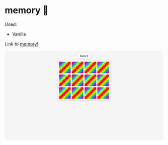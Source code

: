 # memory 🧠

Used:

- Vanilla

Link to [memory!](https://memory.jesusbossa.dev/)

![Image of memory](./src/assets/images/preview.png)
